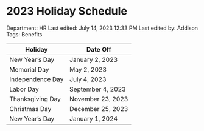 # 2023 Holiday Schedule

Department: HR
Last edited: July 14, 2023 12:33 PM
Last edited by: Addison
Tags: Benefits

| Holiday | Date Off |
| --- | --- |
| New Year’s Day | January 2, 2023 |
| Memorial Day | May 2, 2023 |
| Independence Day | July 4, 2023 |
| Labor Day | September 4, 2023 |
| Thanksgiving Day | November 23, 2023 |
| Christmas Day | December 25, 2023 |
| New Year’s Day | January 1, 2024 |